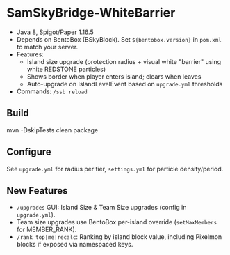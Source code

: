 # SamSkyBridge-WhiteBarrier
- Java 8, Spigot/Paper 1.16.5
- Depends on BentoBox (BSkyBlock). Set `${bentobox.version}` in `pom.xml` to match your server.
- Features:
  - Island size upgrade (protection radius + visual white "barrier" using white REDSTONE particles)
  - Shows border when player enters island; clears when leaves
  - Auto-upgrade on IslandLevelEvent based on `upgrade.yml` thresholds
- Commands: `/ssb reload`

## Build
mvn -DskipTests clean package

## Configure
See `upgrade.yml` for radius per tier, `settings.yml` for particle density/period.


## New Features
- `/upgrades` GUI: Island Size & Team Size upgrades (config in `upgrade.yml`).
- Team size upgrades use BentoBox per-island override (`setMaxMembers` for MEMBER_RANK).
- `/rank top|me|recalc`: Ranking by island block value, including Pixelmon blocks if exposed via namespaced keys.
